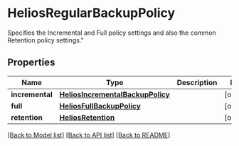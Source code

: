 # HeliosRegularBackupPolicy

Specifies the Incremental and Full policy settings and also the common Retention policy settings.\"

## Properties
Name | Type | Description | Notes
------------ | ------------- | ------------- | -------------
**incremental** | [**HeliosIncrementalBackupPolicy**](HeliosIncrementalBackupPolicy.md) |  | [optional] 
**full** | [**HeliosFullBackupPolicy**](HeliosFullBackupPolicy.md) |  | [optional] 
**retention** | [**HeliosRetention**](HeliosRetention.md) |  | [optional] 

[[Back to Model list]](../README.md#documentation-for-models) [[Back to API list]](../README.md#documentation-for-api-endpoints) [[Back to README]](../README.md)


